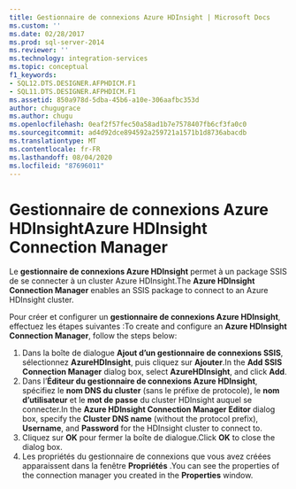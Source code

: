 ```yaml
---
title: Gestionnaire de connexions Azure HDInsight | Microsoft Docs
ms.custom: ''
ms.date: 02/28/2017
ms.prod: sql-server-2014
ms.reviewer: ''
ms.technology: integration-services
ms.topic: conceptual
f1_keywords:
- SQL12.DTS.DESIGNER.AFPHDICM.F1
- SQL11.DTS.DESIGNER.AFPHDICM.F1
ms.assetid: 850a978d-5dba-45b6-a10e-306aafbc353d
author: chugugrace
ms.author: chugu
ms.openlocfilehash: 0eaf2f57fec50a58ad1b7e7578407fb6cf3fa0c0
ms.sourcegitcommit: ad4d92dce894592a259721a1571b1d8736abacdb
ms.translationtype: MT
ms.contentlocale: fr-FR
ms.lasthandoff: 08/04/2020
ms.locfileid: "87696011"
---
```

# <a name="azure-hdinsight-connection-manager"></a><span data-ttu-id="4747f-102">Gestionnaire de connexions Azure HDInsight</span><span class="sxs-lookup"><span data-stu-id="4747f-102">Azure HDInsight Connection Manager</span></span>
<span data-ttu-id="4747f-103">Le **gestionnaire de connexions Azure HDInsight** permet à un package SSIS de se connecter à un cluster Azure HDInsight.</span><span class="sxs-lookup"><span data-stu-id="4747f-103">The **Azure HDInsight Connection Manager** enables an SSIS package to connect to an Azure HDInsight cluster.</span></span>

<span data-ttu-id="4747f-104">Pour créer et configurer un **gestionnaire de connexions Azure HDInsight**, effectuez les étapes suivantes :</span><span class="sxs-lookup"><span data-stu-id="4747f-104">To create and configure an **Azure HDInsight Connection Manager**, follow the steps below:</span></span>

1. <span data-ttu-id="4747f-105">Dans la boîte de dialogue **Ajout d’un gestionnaire de connexions SSIS**, sélectionnez **AzureHDInsight**, puis cliquez sur **Ajouter**.</span><span class="sxs-lookup"><span data-stu-id="4747f-105">In the **Add SSIS Connection Manager** dialog box, select **AzureHDInsight**, and click **Add**.</span></span>
2. <span data-ttu-id="4747f-106">Dans l’**Éditeur du gestionnaire de connexions Azure HDInsight**, spécifiez le **nom DNS du cluster** (sans le préfixe de protocole), le **nom d’utilisateur** et le **mot de passe** du cluster HDInsight auquel se connecter.</span><span class="sxs-lookup"><span data-stu-id="4747f-106">In the **Azure HDInsight Connection Manager Editor** dialog box, specify the **Cluster DNS name** (without the protocol prefix), **Username**, and **Password** for the HDInsight cluster to connect to.</span></span>
3. <span data-ttu-id="4747f-107">Cliquez sur **OK** pour fermer la boîte de dialogue.</span><span class="sxs-lookup"><span data-stu-id="4747f-107">Click **OK** to close the dialog box.</span></span>
4. <span data-ttu-id="4747f-108">Les propriétés du gestionnaire de connexions que vous avez créées apparaissent dans la fenêtre **Propriétés** .</span><span class="sxs-lookup"><span data-stu-id="4747f-108">You can see the properties of the connection manager you created in the **Properties** window.</span></span>
